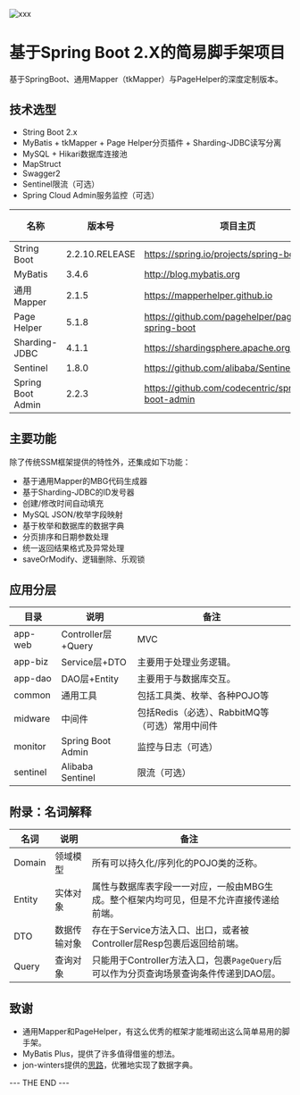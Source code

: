 ![xxx](https://repository-images.githubusercontent.com/168498776/44575b00-3555-11eb-8591-5f432aa8fcb2)

# 基于Spring Boot 2.X的简易脚手架项目
基于SpringBoot、通用Mapper（tkMapper）与PageHelper的深度定制版本。

## 技术选型
* String Boot 2.x
* MyBatis + tkMapper + Page Helper分页插件 + Sharding-JDBC读写分离
* MySQL + Hikari数据库连接池
* MapStruct
* Swagger2
* Sentinel限流（可选）
* Spring Cloud Admin服务监控（可选）
 
|名称|版本号|项目主页|简介|
|---|---|---|---|
|String Boot|2.2.10.RELEASE|https://spring.io/projects/spring-boot/||
|MyBatis|3.4.6|http://blog.mybatis.org||
|通用Mapper|2.1.5|https://mapperhelper.github.io||
|Page Helper|5.1.8|https://github.com/pagehelper/pagehelper-spring-boot||
|Sharding-JDBC|4.1.1|https://shardingsphere.apache.org/||
|Sentinel|1.8.0|https://github.com/alibaba/Sentinel/releases||
|Spring Boot Admin|2.2.3|https://github.com/codecentric/spring-boot-admin||

## 主要功能
除了传统SSM框架提供的特性外，还集成如下功能：
* 基于通用Mapper的MBG代码生成器
* 基于Sharding-JDBC的ID发号器
* 创建/修改时间自动填充
* MySQL JSON/枚举字段映射
* 基于枚举和数据库的数据字典
* 分页排序和日期参数处理
* 统一返回结果格式及异常处理
* saveOrModify、逻辑删除、乐观锁

## 应用分层
|目录|说明|备注|
|---|---|---|
|app-web|Controller层+Query|MVC|
|app-biz|Service层+DTO|主要用于处理业务逻辑。|
|app-dao|DAO层+Entity|主要用于与数据库交互。|
|common|通用工具|包括工具类、枚举、各种POJO等|
|midware|中间件|包括Redis（必选）、RabbitMQ等（可选）常用中间件|
|monitor|Spring Boot Admin|监控与日志（可选）|
|sentinel|Alibaba Sentinel|限流（可选）|

## 附录：名词解释
|名词|说明|备注|
|---|---|---|
|Domain|领域模型|所有可以持久化/序列化的POJO类的泛称。|
|Entity|实体对象|属性与数据库表字段一一对应，一般由MBG生成。整个框架内均可见，但是不允许直接传递给前端。|
|DTO|数据传输对象|存在于Service方法入口、出口，或者被Controller层Resp包裹后返回给前端。|
|Query|查询对象|只能用于Controller方法入口，包裹`PageQuery`后可以作为分页查询场景查询条件传递到DAO层。|

## 致谢
* 通用Mapper和PageHelper，有这么优秀的框架才能堆砌出这么简单易用的脚手架。
* MyBatis Plus，提供了许多值得借鉴的想法。
* jon-winters提供的[思路](https://github.com/jon-winters/auto-generate-enum-api-parent)，优雅地实现了数据字典。

--- THE END ---